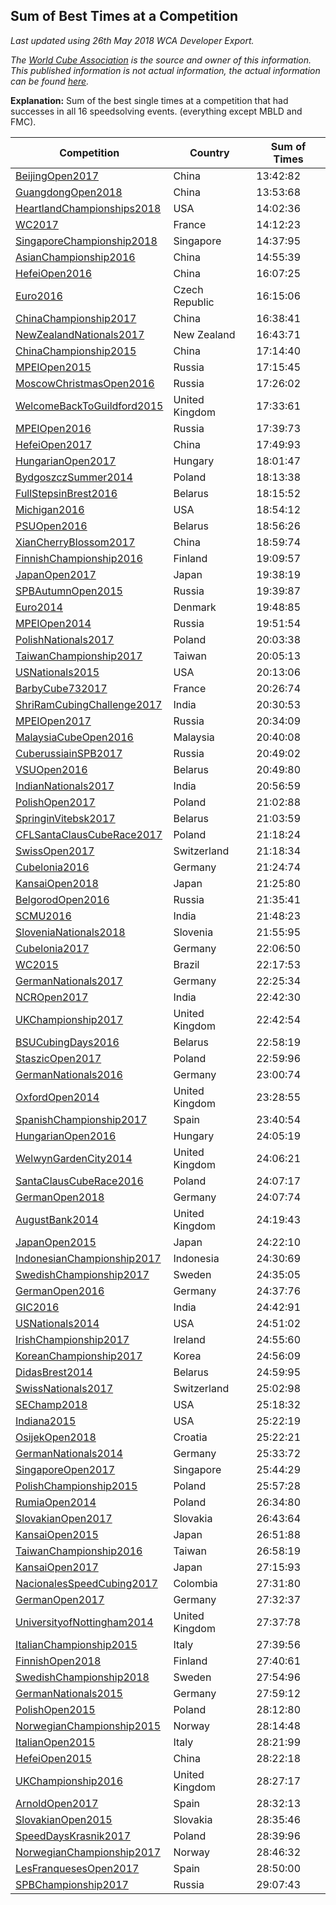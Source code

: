 ## Sum of Best Times at a Competition

*Last updated using 26th May 2018 WCA Developer Export.*

*The [World Cube Association](https://www.worldcubeassociation.org) is the source and owner of this information. This published information is not actual information, the actual information can be found [here](https://www.worldcubeassociation.org/results).*

**Explanation:** Sum of the best single times at a competition that had successes in all 16 speedsolving events. (everything except MBLD and FMC). 

| Competition | Country | Sum of Times |
|---|---|---|
| [BeijingOpen2017](https://www.worldcubeassociation.org/competitions/BeijingOpen2017)                       | China          | 13:42:82 |
| [GuangdongOpen2018](https://www.worldcubeassociation.org/competitions/GuangdongOpen2018)                   | China          | 13:53:68 |
| [HeartlandChampionships2018](https://www.worldcubeassociation.org/competitions/HeartlandChampionships2018) | USA            | 14:02:36 |
| [WC2017](https://www.worldcubeassociation.org/competitions/WC2017)                                         | France         | 14:12:23 |
| [SingaporeChampionship2018](https://www.worldcubeassociation.org/competitions/SingaporeChampionship2018)   | Singapore      | 14:37:95 |
| [AsianChampionship2016](https://www.worldcubeassociation.org/competitions/AsianChampionship2016)           | China          | 14:55:39 |
| [HefeiOpen2016](https://www.worldcubeassociation.org/competitions/HefeiOpen2016)                           | China          | 16:07:25 |
| [Euro2016](https://www.worldcubeassociation.org/competitions/Euro2016)                                     | Czech Republic | 16:15:06 |
| [ChinaChampionship2017](https://www.worldcubeassociation.org/competitions/ChinaChampionship2017)           | China          | 16:38:41 |
| [NewZealandNationals2017](https://www.worldcubeassociation.org/competitions/NewZealandNationals2017)       | New Zealand    | 16:43:71 |
| [ChinaChampionship2015](https://www.worldcubeassociation.org/competitions/ChinaChampionship2015)           | China          | 17:14:40 |
| [MPEIOpen2015](https://www.worldcubeassociation.org/competitions/MPEIOpen2015)                             | Russia         | 17:15:45 |
| [MoscowChristmasOpen2016](https://www.worldcubeassociation.org/competitions/MoscowChristmasOpen2016)       | Russia         | 17:26:02 |
| [WelcomeBackToGuildford2015](https://www.worldcubeassociation.org/competitions/WelcomeBackToGuildford2015) | United Kingdom | 17:33:61 |
| [MPEIOpen2016](https://www.worldcubeassociation.org/competitions/MPEIOpen2016)                             | Russia         | 17:39:73 |
| [HefeiOpen2017](https://www.worldcubeassociation.org/competitions/HefeiOpen2017)                           | China          | 17:49:93 |
| [HungarianOpen2017](https://www.worldcubeassociation.org/competitions/HungarianOpen2017)                   | Hungary        | 18:01:47 |
| [BydgoszczSummer2014](https://www.worldcubeassociation.org/competitions/BydgoszczSummer2014)               | Poland         | 18:13:38 |
| [FullStepsinBrest2016](https://www.worldcubeassociation.org/competitions/FullStepsinBrest2016)             | Belarus        | 18:15:52 |
| [Michigan2016](https://www.worldcubeassociation.org/competitions/Michigan2016)                             | USA            | 18:54:12 |
| [PSUOpen2016](https://www.worldcubeassociation.org/competitions/PSUOpen2016)                               | Belarus        | 18:56:26 |
| [XianCherryBlossom2017](https://www.worldcubeassociation.org/competitions/XianCherryBlossom2017)           | China          | 18:59:74 |
| [FinnishChampionship2016](https://www.worldcubeassociation.org/competitions/FinnishChampionship2016)       | Finland        | 19:09:57 |
| [JapanOpen2017](https://www.worldcubeassociation.org/competitions/JapanOpen2017)                           | Japan          | 19:38:19 |
| [SPBAutumnOpen2015](https://www.worldcubeassociation.org/competitions/SPBAutumnOpen2015)                   | Russia         | 19:39:87 |
| [Euro2014](https://www.worldcubeassociation.org/competitions/Euro2014)                                     | Denmark        | 19:48:85 |
| [MPEIOpen2014](https://www.worldcubeassociation.org/competitions/MPEIOpen2014)                             | Russia         | 19:51:54 |
| [PolishNationals2017](https://www.worldcubeassociation.org/competitions/PolishNationals2017)               | Poland         | 20:03:38 |
| [TaiwanChampionship2017](https://www.worldcubeassociation.org/competitions/TaiwanChampionship2017)         | Taiwan         | 20:05:13 |
| [USNationals2015](https://www.worldcubeassociation.org/competitions/USNationals2015)                       | USA            | 20:13:06 |
| [BarbyCube732017](https://www.worldcubeassociation.org/competitions/BarbyCube732017)                       | France         | 20:26:74 |
| [ShriRamCubingChallenge2017](https://www.worldcubeassociation.org/competitions/ShriRamCubingChallenge2017) | India          | 20:30:53 |
| [MPEIOpen2017](https://www.worldcubeassociation.org/competitions/MPEIOpen2017)                             | Russia         | 20:34:09 |
| [MalaysiaCubeOpen2016](https://www.worldcubeassociation.org/competitions/MalaysiaCubeOpen2016)             | Malaysia       | 20:40:08 |
| [CuberussiainSPB2017](https://www.worldcubeassociation.org/competitions/CuberussiainSPB2017)               | Russia         | 20:49:02 |
| [VSUOpen2016](https://www.worldcubeassociation.org/competitions/VSUOpen2016)                               | Belarus        | 20:49:80 |
| [IndianNationals2017](https://www.worldcubeassociation.org/competitions/IndianNationals2017)               | India          | 20:56:59 |
| [PolishOpen2017](https://www.worldcubeassociation.org/competitions/PolishOpen2017)                         | Poland         | 21:02:88 |
| [SpringinVitebsk2017](https://www.worldcubeassociation.org/competitions/SpringinVitebsk2017)               | Belarus        | 21:03:59 |
| [CFLSantaClausCubeRace2017](https://www.worldcubeassociation.org/competitions/CFLSantaClausCubeRace2017)   | Poland         | 21:18:24 |
| [SwissOpen2017](https://www.worldcubeassociation.org/competitions/SwissOpen2017)                           | Switzerland    | 21:18:34 |
| [Cubelonia2016](https://www.worldcubeassociation.org/competitions/Cubelonia2016)                           | Germany        | 21:24:74 |
| [KansaiOpen2018](https://www.worldcubeassociation.org/competitions/KansaiOpen2018)                         | Japan          | 21:25:80 |
| [BelgorodOpen2016](https://www.worldcubeassociation.org/competitions/BelgorodOpen2016)                     | Russia         | 21:35:41 |
| [SCMU2016](https://www.worldcubeassociation.org/competitions/SCMU2016)                                     | India          | 21:48:23 |
| [SloveniaNationals2018](https://www.worldcubeassociation.org/competitions/SloveniaNationals2018)           | Slovenia       | 21:55:95 |
| [Cubelonia2017](https://www.worldcubeassociation.org/competitions/Cubelonia2017)                           | Germany        | 22:06:50 |
| [WC2015](https://www.worldcubeassociation.org/competitions/WC2015)                                         | Brazil         | 22:17:53 |
| [GermanNationals2017](https://www.worldcubeassociation.org/competitions/GermanNationals2017)               | Germany        | 22:25:34 |
| [NCROpen2017](https://www.worldcubeassociation.org/competitions/NCROpen2017)                               | India          | 22:42:30 |
| [UKChampionship2017](https://www.worldcubeassociation.org/competitions/UKChampionship2017)                 | United Kingdom | 22:42:54 |
| [BSUCubingDays2016](https://www.worldcubeassociation.org/competitions/BSUCubingDays2016)                   | Belarus        | 22:58:19 |
| [StaszicOpen2017](https://www.worldcubeassociation.org/competitions/StaszicOpen2017)                       | Poland         | 22:59:96 |
| [GermanNationals2016](https://www.worldcubeassociation.org/competitions/GermanNationals2016)               | Germany        | 23:00:74 |
| [OxfordOpen2014](https://www.worldcubeassociation.org/competitions/OxfordOpen2014)                         | United Kingdom | 23:28:55 |
| [SpanishChampionship2017](https://www.worldcubeassociation.org/competitions/SpanishChampionship2017)       | Spain          | 23:40:54 |
| [HungarianOpen2016](https://www.worldcubeassociation.org/competitions/HungarianOpen2016)                   | Hungary        | 24:05:19 |
| [WelwynGardenCity2014](https://www.worldcubeassociation.org/competitions/WelwynGardenCity2014)             | United Kingdom | 24:06:21 |
| [SantaClausCubeRace2016](https://www.worldcubeassociation.org/competitions/SantaClausCubeRace2016)         | Poland         | 24:07:17 |
| [GermanOpen2018](https://www.worldcubeassociation.org/competitions/GermanOpen2018)                         | Germany        | 24:07:74 |
| [AugustBank2014](https://www.worldcubeassociation.org/competitions/AugustBank2014)                         | United Kingdom | 24:19:43 |
| [JapanOpen2015](https://www.worldcubeassociation.org/competitions/JapanOpen2015)                           | Japan          | 24:22:10 |
| [IndonesianChampionship2017](https://www.worldcubeassociation.org/competitions/IndonesianChampionship2017) | Indonesia      | 24:30:69 |
| [SwedishChampionship2017](https://www.worldcubeassociation.org/competitions/SwedishChampionship2017)       | Sweden         | 24:35:05 |
| [GermanOpen2016](https://www.worldcubeassociation.org/competitions/GermanOpen2016)                         | Germany        | 24:37:76 |
| [GIC2016](https://www.worldcubeassociation.org/competitions/GIC2016)                                       | India          | 24:42:91 |
| [USNationals2014](https://www.worldcubeassociation.org/competitions/USNationals2014)                       | USA            | 24:51:02 |
| [IrishChampionship2017](https://www.worldcubeassociation.org/competitions/IrishChampionship2017)           | Ireland        | 24:55:60 |
| [KoreanChampionship2017](https://www.worldcubeassociation.org/competitions/KoreanChampionship2017)         | Korea          | 24:56:09 |
| [DidasBrest2014](https://www.worldcubeassociation.org/competitions/DidasBrest2014)                         | Belarus        | 24:59:95 |
| [SwissNationals2017](https://www.worldcubeassociation.org/competitions/SwissNationals2017)                 | Switzerland    | 25:02:98 |
| [SEChamp2018](https://www.worldcubeassociation.org/competitions/SEChamp2018)                               | USA            | 25:18:32 |
| [Indiana2015](https://www.worldcubeassociation.org/competitions/Indiana2015)                               | USA            | 25:22:19 |
| [OsijekOpen2018](https://www.worldcubeassociation.org/competitions/OsijekOpen2018)                         | Croatia        | 25:22:21 |
| [GermanNationals2014](https://www.worldcubeassociation.org/competitions/GermanNationals2014)               | Germany        | 25:33:72 |
| [SingaporeOpen2017](https://www.worldcubeassociation.org/competitions/SingaporeOpen2017)                   | Singapore      | 25:44:29 |
| [PolishChampionship2015](https://www.worldcubeassociation.org/competitions/PolishChampionship2015)         | Poland         | 25:57:28 |
| [RumiaOpen2014](https://www.worldcubeassociation.org/competitions/RumiaOpen2014)                           | Poland         | 26:34:80 |
| [SlovakianOpen2017](https://www.worldcubeassociation.org/competitions/SlovakianOpen2017)                   | Slovakia       | 26:43:64 |
| [KansaiOpen2015](https://www.worldcubeassociation.org/competitions/KansaiOpen2015)                         | Japan          | 26:51:88 |
| [TaiwanChampionship2016](https://www.worldcubeassociation.org/competitions/TaiwanChampionship2016)         | Taiwan         | 26:58:19 |
| [KansaiOpen2017](https://www.worldcubeassociation.org/competitions/KansaiOpen2017)                         | Japan          | 27:15:93 |
| [NacionalesSpeedCubing2017](https://www.worldcubeassociation.org/competitions/NacionalesSpeedCubing2017)   | Colombia       | 27:31:80 |
| [GermanOpen2017](https://www.worldcubeassociation.org/competitions/GermanOpen2017)                         | Germany        | 27:32:37 |
| [UniversityofNottingham2014](https://www.worldcubeassociation.org/competitions/UniversityofNottingham2014) | United Kingdom | 27:37:78 |
| [ItalianChampionship2015](https://www.worldcubeassociation.org/competitions/ItalianChampionship2015)       | Italy          | 27:39:56 |
| [FinnishOpen2018](https://www.worldcubeassociation.org/competitions/FinnishOpen2018)                       | Finland        | 27:40:61 |
| [SwedishChampionship2018](https://www.worldcubeassociation.org/competitions/SwedishChampionship2018)       | Sweden         | 27:54:96 |
| [GermanNationals2015](https://www.worldcubeassociation.org/competitions/GermanNationals2015)               | Germany        | 27:59:12 |
| [PolishOpen2015](https://www.worldcubeassociation.org/competitions/PolishOpen2015)                         | Poland         | 28:12:80 |
| [NorwegianChampionship2015](https://www.worldcubeassociation.org/competitions/NorwegianChampionship2015)   | Norway         | 28:14:48 |
| [ItalianOpen2015](https://www.worldcubeassociation.org/competitions/ItalianOpen2015)                       | Italy          | 28:21:99 |
| [HefeiOpen2015](https://www.worldcubeassociation.org/competitions/HefeiOpen2015)                           | China          | 28:22:18 |
| [UKChampionship2016](https://www.worldcubeassociation.org/competitions/UKChampionship2016)                 | United Kingdom | 28:27:17 |
| [ArnoldOpen2017](https://www.worldcubeassociation.org/competitions/ArnoldOpen2017)                         | Spain          | 28:32:13 |
| [SlovakianOpen2015](https://www.worldcubeassociation.org/competitions/SlovakianOpen2015)                   | Slovakia       | 28:35:46 |
| [SpeedDaysKrasnik2017](https://www.worldcubeassociation.org/competitions/SpeedDaysKrasnik2017)             | Poland         | 28:39:96 |
| [NorwegianChampionship2017](https://www.worldcubeassociation.org/competitions/NorwegianChampionship2017)   | Norway         | 28:46:32 |
| [LesFranquesesOpen2017](https://www.worldcubeassociation.org/competitions/LesFranquesesOpen2017)           | Spain          | 28:50:00 |
| [SPBChampionship2017](https://www.worldcubeassociation.org/competitions/SPBChampionship2017)               | Russia         | 29:07:43 |
